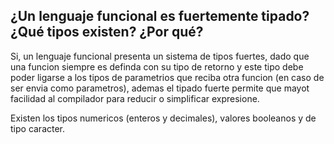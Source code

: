 ## ¿Un lenguaje funcional es fuertemente tipado? ¿Qué tipos existen? ¿Por qué?

Si, un lenguaje funcional presenta un sistema de tipos fuertes, dado que una funcion siempre es definda con su tipo de retorno y este tipo debe poder ligarse a los tipos de parametrios que reciba otra funcion (en caso de ser envia como parametros), ademas el tipado fuerte permite que mayot facilidad al compilador para reducir o simplificar expresione.

Existen los tipos numericos (enteros y decimales), valores booleanos y de tipo caracter.